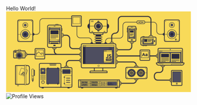 Hello World!
![](213910845-af37a709-8995-40d6-be59-724526e3c3d7.gif)
![Profile Views](https://komarev.com/ghpvc/?username=Bhawana874&label=Profile%20views&color=0e75b6&style=flat)
